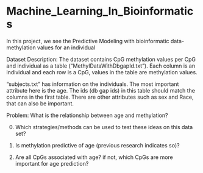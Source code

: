 # Machine_Learning_In_Bioinformatics
In this project, we see the Predictive Modeling with bioinformatic data- methylation values for an individual


Dataset Description: 
The dataset contains CpG methylation values per CpG and individual as a table (“MethylDataWithDbgapId.txt”). Each column is an individual and each row is a CpG, values in the table are methylation values.

“subjects.txt” has information on the individuals. The most important attribute here is the age. The ids (db gap ids) in this table should match the columns in the first table. There are other attributes such as sex and Race, that can also be important. 

Problem: 
What is the relationship between age and methylation?

0) Which strategies/methods can be used to test these ideas on this data set?

1) Is methylation predictive of age (previous research indicates so)?  

2) Are all CpGs associated with age? if not, which CpGs are more important for age prediction?



